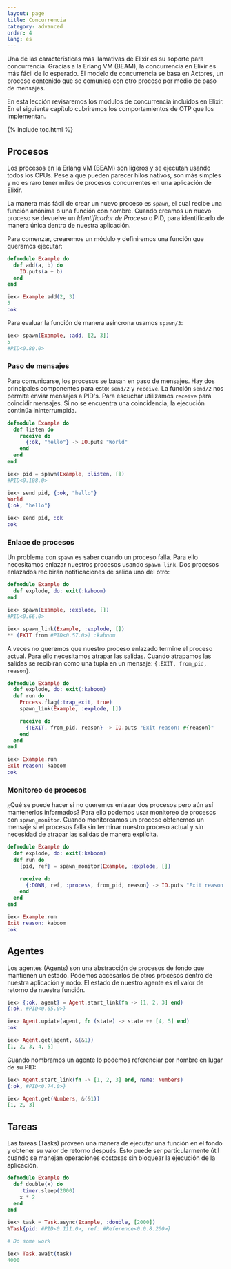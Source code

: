 ```yaml
---
layout: page
title: Concurrencia
category: advanced
order: 4
lang: es
---
```


Una de las características más llamativas de Elixir es su soporte para concurrencia. Gracias a la Erlang VM (BEAM), la concurrencia en Elixir es más fácil de lo esperado. El modelo de concurrencia se basa en Actores, un proceso contenido que se comunica con otro proceso por medio de paso de mensajes.

En esta lección revisaremos los módulos de concurrencia incluidos en Elixir. En el siguiente capítulo cubriremos los comportamientos de OTP que los implementan.

{% include toc.html %}

## Procesos

Los procesos en la Erlang VM (BEAM) son ligeros y se ejecutan usando todos los CPUs. Pese a que pueden parecer hilos nativos, son más simples y no es raro tener miles de procesos concurrentes en una aplicación de Elixir.

La manera más fácil de crear un nuevo proceso es `spawn`, el cual recibe una función anónima o una función con nombre. Cuando creamos un nuevo proceso se devuelve un _Identificador de Proceso_ o PID, para identificarlo de manera única dentro de nuestra aplicación.

Para comenzar, crearemos un módulo y definiremos una función que queramos ejecutar:

```elixir
defmodule Example do
  def add(a, b) do
    IO.puts(a + b)
  end
end

iex> Example.add(2, 3)
5
:ok
```

Para evaluar la función de manera asíncrona usamos `spawn/3`:

```elixir
iex> spawn(Example, :add, [2, 3])
5
#PID<0.80.0>
```

### Paso de mensajes

Para comunicarse, los procesos se basan en paso de mensajes. Hay dos principales componentes para esto: `send/2` y `receive`. La función `send/2` nos permite enviar mensajes a PID's. Para escuchar utilizamos `receive` para coincidir mensajes. Si no se encuentra una coincidencia, la ejecución continúa ininterrumpida.

```elixir
defmodule Example do
  def listen do
    receive do
      {:ok, "hello"} -> IO.puts "World"
    end
  end
end

iex> pid = spawn(Example, :listen, [])
#PID<0.108.0>

iex> send pid, {:ok, "hello"}
World
{:ok, "hello"}

iex> send pid, :ok
:ok
```

### Enlace de procesos

Un problema con `spawn` es saber cuando un proceso falla. Para ello necesitamos enlazar nuestros procesos usando `spawn_link`. Dos procesos enlazados recibirán notificaciones de salida uno del otro:

```elixir
defmodule Example do
  def explode, do: exit(:kaboom)
end

iex> spawn(Example, :explode, [])
#PID<0.66.0>

iex> spawn_link(Example, :explode, [])
** (EXIT from #PID<0.57.0>) :kaboom
```

A veces no queremos que nuestro proceso enlazado termine el proceso actual. Para ello necesitamos atrapar las salidas. Cuando atrapamos las salidas se recibirán como una tupla en un mensaje: `{:EXIT, from_pid, reason}`.

```elixir
defmodule Example do
  def explode, do: exit(:kaboom)
  def run do
    Process.flag(:trap_exit, true)
    spawn_link(Example, :explode, [])

    receive do
      {:EXIT, from_pid, reason} -> IO.puts "Exit reason: #{reason}"
    end
  end
end

iex> Example.run
Exit reason: kaboom
:ok
```

### Monitoreo de procesos

¿Qué se puede hacer si no queremos enlazar dos procesos pero aún así mantenerlos informados? Para ello podemos usar monitoreo de procesos con `spawn_monitor`. Cuando monitoreamos un proceso obtenemos un mensaje si el procesos falla sin terminar nuestro proceso actual y sin necesidad de atrapar las salidas de manera explícita.

```elixir
defmodule Example do
  def explode, do: exit(:kaboom)
  def run do
    {pid, ref} = spawn_monitor(Example, :explode, [])

    receive do
      {:DOWN, ref, :process, from_pid, reason} -> IO.puts "Exit reason: #{reason}"
    end
  end
end

iex> Example.run
Exit reason: kaboom
:ok
```

## Agentes

Los agentes (Agents) son una abstracción de procesos de fondo que mantienen un estado. Podemos accesarlos de otros procesos dentro de nuestra aplicación y nodo. El estado de nuestro agente es el valor de retorno de nuestra función.

```elixir
iex> {:ok, agent} = Agent.start_link(fn -> [1, 2, 3] end)
{:ok, #PID<0.65.0>}

iex> Agent.update(agent, fn (state) -> state ++ [4, 5] end)
:ok

iex> Agent.get(agent, &(&1))
[1, 2, 3, 4, 5]
```

Cuando nombramos un agente lo podemos referenciar por nombre en lugar de su PID:

```elixir
iex> Agent.start_link(fn -> [1, 2, 3] end, name: Numbers)
{:ok, #PID<0.74.0>}

iex> Agent.get(Numbers, &(&1))
[1, 2, 3]
```

## Tareas

Las tareas (Tasks) proveen una manera de ejecutar una función en el fondo y obtener su valor de retorno después. Esto puede ser particularmente útil cuando se manejan operaciones costosas sin bloquear la ejecución de la aplicación.

```elixir
defmodule Example do
  def double(x) do
    :timer.sleep(2000)
    x * 2
  end
end

iex> task = Task.async(Example, :double, [2000])
%Task{pid: #PID<0.111.0>, ref: #Reference<0.0.8.200>}

# Do some work

iex> Task.await(task)
4000
```
